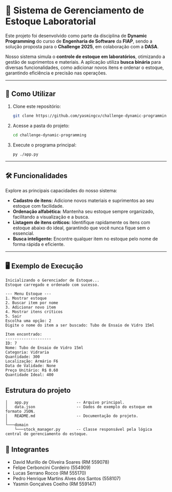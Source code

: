 # 🔬 Sistema de Gerenciamento de Estoque Laboratorial

Este projeto foi desenvolvido como parte da disciplina de **Dynamic Programming** do curso de **Engenharia de Software** da **FIAP**, sendo a solução proposta para o **Challenge 2025**, em colaboração com a **DASA**.

Nosso sistema simula o **controle de estoque em laboratórios**, otimizando a gestão de suprimentos e materiais. A aplicação utiliza **busca binária** para diversas funcionalidades, como adicionar novos itens e ordenar o estoque, garantindo eficiência e precisão nas operações.


---

## 🚀 Como Utilizar

1. Clone este repositório:

    ```bash
    git clone https://github.com/yasmingcv/challenge-dynamic-programming.git
    ```

2. Acesse a pasta do projeto:

    ```bash
    cd challenge-dynamic-programming
    ```

3. Execute o programa principal:

    ```bash
    py ./app.py
    ```

---

## 🛠️ Funcionalidades

Explore as principais capacidades do nosso sistema:

* **Cadastro de itens:** Adicione novos materiais e suprimentos ao seu estoque com facilidade.
* **Ordenação alfabética:** Mantenha seu estoque sempre organizado, facilitando a visualização e a busca.
* **Listagem de itens críticos:** Identifique rapidamente os itens com estoque abaixo do ideal, garantindo que você nunca fique sem o essencial.
* **Busca inteligente:** Encontre qualquer item no estoque pelo nome de forma rápida e eficiente.

---

## 🖥️ Exemplo de Execução

```text
Inicializando o Gerenciador de Estoque...
Estoque carregado e ordenado com sucesso.

--- Menu Estoque ---
1. Mostrar estoque
2. Buscar item por nome
3. Adicionar novo item
4. Mostrar itens críticos
5. Sair
Escolha uma opção: 2
Digite o nome do item a ser buscado: Tubo de Ensaio de Vidro 15ml

Item encontrado:
--------------------
ID: 7
Nome: Tubo de Ensaio de Vidro 15ml
Categoria: Vidraria
Quantidade: 300
Localização: Armário F6
Data de Validade: None
Preço Unitário: R$ 0.60
Quantidade Ideal: 400

```

## Estrutura do projeto

```text
│   app.py                     -- Arquivo principal.
│   data.json                  -- Dados de exemplo do estoque em formato JSON.
│   README.md                  -- Documentação do projeto.
│
└───domain
    └───stock_manager.py       -- Classe responsável pela lógica central de gerenciamento do estoque.
```
## 👥 Integrantes

- David Murillo de Oliveira Soares (RM 559078)
- Felipe Cerboncini Cordeiro (554909)
- Lucas Serrano Rocco (RM 555170)
- Pedro Henrique Martins Alves dos Santos (558107)
- Yasmin Gonçalves Coelho (RM 559147)